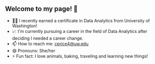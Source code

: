 ## Welcome to my page! 👋

- 👩‍🎓 I recently earned a certificate in Data Analytics from University of Washington! 
- 📈 I'm currently pursuing a career in the field of Data Analytics after deciding I needed a career change.
- 📫 How to reach me: cprice4@uw.edu
- 😄 Pronouns: She/her
- ⚡ Fun fact: I love animals, baking, traveling and learning new things!
